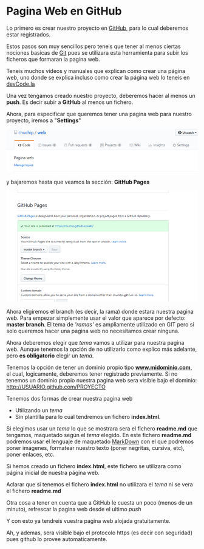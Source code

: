 # Pagina Web en GitHub

Lo primero es crear nuestro proyecto en [GitHub](https://www.github.com), para lo cual deberemos estar registrados. 

Estos pasos son muy sencillos pero teneis que tener al menos ciertas nociones basicas de [Git](https://git-scm.com/book/es/v2) pues se utilizara esta herramienta para subir los ficheros que formaran la pagina web.

Teneis muchos videos y manuales que explican como crear una página web, uno donde se explica incluso como crear la página web lo teneis en [devCode.la](https://devcode.la/tutoriales/publicar-tu-web-usando-github-pages/)

Una vez tengamos creado nuestro proyecto, deberemos hacer al menos un  **push**. Es decir subir a **GitHub** al menos un fichero.

Ahora, para especificar que queremos tener una pagina web para nuestro proyecto,  iremos a "**Settings**"

![Settings en GithHub](./_captura1.png)

y bajaremos hasta que veamos la sección: **GitHub Pages**

![Settings en GithHub](./_captura2.png)


Ahora eligiremos el branch (es decir, la rama) donde estara nuestra pagina web. Para empezar simplemente usar el valor que aparece por defecto: **master branch**. El tema de _'ramas'_ es ampliamente utilizado en GIT pero si solo queremos hacer una pagina web no necesitamos crear ninguna.

Ahora deberemos elegir que _tema_ vamos a utilizar para nuestra pagina web. Aunque tenemos la opción de no utilizarlo como explico más adelante, pero **es obligatorio** elegir un _tema_.

Tenemos la opción de tener un dominio propio tipo **www.midominio.com**, el cual, logicamente, deberemos tener registrado previamente. Si no tenemos un dominio propio nuestra pagina web sera visible bajo el dominio: http://USUARIO.github.com/PROYECTO


Tenemos dos formas de crear nuestra pagina web

- Utilizando un _tema_ 
- Sin plantilla para lo cual tendremos un fichero **index.html**.

Si elegimos usar un _tema_ lo que se mostrara sera el fichero **readme.md** que tengamos, maquetado según el _tema_ elegido.
En este fichero **readme.md** podremos usar el lenguaje de maquetado [MarkDown](https://es.wikipedia.org/wiki/Markdown) con el que podremos poner imagenes, formatear nuestro texto (poner negritas, cursiva, etc), poner enlaces, etc.


Si hemos creado  un fichero **index.html**, este fichero se utilizara como página inicial de nuestra página web.

Aclarar que si tenemos el fichero **index.html** no utilizara el _tema_ ni se vera el fichero **readme.md**

Otra cosa a tener en cuenta que a GitHub le cuesta un poco (menos de un minuto), refrescar la pagina web desde el ultimo _push_

Y con esto ya tendreis vuestra pagina web alojada gratuitamente. 

Ah, y ademas, sera visible bajo el protocolo https (es decir con seguridad) pues github lo provee automaticamente.




